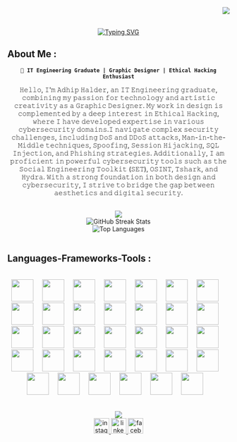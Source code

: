<img align="right" src="https://visitor-badge.laobi.icu/badge?page_id=Adhiphalder01"/> <br> <br>
<div align="center" >
        <a href="https://git.io/typing-svg"><img src="https://readme-typing-svg.herokuapp.com?font=Roboto+Mono&weight=900&size=39&pause=1000&color=F71D75&width=435&lines=Hello%2C+There!;I'm+Adhip+Halder;A+web-developer;Nice+to+meet+you!" alt="Typing SVG" /></a>
</div>
<h2 align="left">About Me :</h2>

<p align="center">
<strong><code>🚀 IT Engineering Graduate | Graphic Designer | Ethical Hacking Enthusiast</code></strong><br>

<p align="center">
        𝙷𝚎𝚕𝚕𝚘, 𝙸'𝚖 𝙰𝚍𝚑𝚒𝚙 𝙷𝚊𝚕𝚍𝚎𝚛, 𝚊𝚗 𝙸𝚃 𝙴𝚗𝚐𝚒𝚗𝚎𝚎𝚛𝚒𝚗𝚐 𝚐𝚛𝚊𝚍𝚞𝚊𝚝𝚎, 𝚌𝚘𝚖𝚋𝚒𝚗𝚒𝚗𝚐 𝚖𝚢 𝚙𝚊𝚜𝚜𝚒𝚘𝚗 𝚏𝚘𝚛 𝚝𝚎𝚌𝚑𝚗𝚘𝚕𝚘𝚐𝚢 𝚊𝚗𝚍 𝚊𝚛𝚝𝚒𝚜𝚝𝚒𝚌 𝚌𝚛𝚎𝚊𝚝𝚒𝚟𝚒𝚝𝚢 𝚊𝚜 𝚊 𝙶𝚛𝚊𝚙𝚑𝚒𝚌 𝙳𝚎𝚜𝚒𝚐𝚗𝚎𝚛. 𝙼𝚢 𝚠𝚘𝚛𝚔 𝚒𝚗 𝚍𝚎𝚜𝚒𝚐𝚗 𝚒𝚜 𝚌𝚘𝚖𝚙𝚕𝚎𝚖𝚎𝚗𝚝𝚎𝚍 𝚋𝚢 𝚊 𝚍𝚎𝚎𝚙 𝚒𝚗𝚝𝚎𝚛𝚎𝚜𝚝 𝚒𝚗 𝙴𝚝𝚑𝚒𝚌𝚊𝚕 𝙷𝚊𝚌𝚔𝚒𝚗𝚐, 𝚠𝚑𝚎𝚛𝚎 𝙸 𝚑𝚊𝚟𝚎 𝚍𝚎𝚟𝚎𝚕𝚘𝚙𝚎𝚍 𝚎𝚡𝚙𝚎𝚛𝚝𝚒𝚜𝚎 𝚒𝚗 𝚟𝚊𝚛𝚒𝚘𝚞𝚜 𝚌𝚢𝚋𝚎𝚛𝚜𝚎𝚌𝚞𝚛𝚒𝚝𝚢 𝚍𝚘𝚖𝚊𝚒𝚗𝚜.𝙸 𝚗𝚊𝚟𝚒𝚐𝚊𝚝𝚎 𝚌𝚘𝚖𝚙𝚕𝚎𝚡 𝚜𝚎𝚌𝚞𝚛𝚒𝚝𝚢 𝚌𝚑𝚊𝚕𝚕𝚎𝚗𝚐𝚎𝚜, 𝚒𝚗𝚌𝚕𝚞𝚍𝚒𝚗𝚐 𝙳𝚘𝚂 𝚊𝚗𝚍 𝙳𝙳𝚘𝚂 𝚊𝚝𝚝𝚊𝚌𝚔𝚜, 𝙼𝚊𝚗-𝚒𝚗-𝚝𝚑𝚎-𝙼𝚒𝚍𝚍𝚕𝚎 𝚝𝚎𝚌𝚑𝚗𝚒𝚚𝚞𝚎𝚜, 𝚂𝚙𝚘𝚘𝚏𝚒𝚗𝚐, 𝚂𝚎𝚜𝚜𝚒𝚘𝚗 𝙷𝚒𝚓𝚊𝚌𝚔𝚒𝚗𝚐, 𝚂𝚀𝙻 𝙸𝚗𝚓𝚎𝚌𝚝𝚒𝚘𝚗, 𝚊𝚗𝚍 𝙿𝚑𝚒𝚜𝚑𝚒𝚗𝚐 𝚜𝚝𝚛𝚊𝚝𝚎𝚐𝚒𝚎𝚜. 𝙰𝚍𝚍𝚒𝚝𝚒𝚘𝚗𝚊𝚕𝚕𝚢, 𝙸 𝚊𝚖 𝚙𝚛𝚘𝚏𝚒𝚌𝚒𝚎𝚗𝚝 𝚒𝚗 𝚙𝚘𝚠𝚎𝚛𝚏𝚞𝚕 𝚌𝚢𝚋𝚎𝚛𝚜𝚎𝚌𝚞𝚛𝚒𝚝𝚢 𝚝𝚘𝚘𝚕𝚜 𝚜𝚞𝚌𝚑 𝚊𝚜 𝚝𝚑𝚎 𝚂𝚘𝚌𝚒𝚊𝚕 𝙴𝚗𝚐𝚒𝚗𝚎𝚎𝚛𝚒𝚗𝚐 𝚃𝚘𝚘𝚕𝚔𝚒𝚝 (𝚂𝙴𝚃), 𝙾𝚂𝙸𝙽𝚃, 𝚃𝚜𝚑𝚊𝚛𝚔, 𝚊𝚗𝚍 𝙷𝚢𝚍𝚛𝚊. 𝚆𝚒𝚝𝚑 𝚊 𝚜𝚝𝚛𝚘𝚗𝚐 𝚏𝚘𝚞𝚗𝚍𝚊𝚝𝚒𝚘𝚗 𝚒𝚗 𝚋𝚘𝚝𝚑 𝚍𝚎𝚜𝚒𝚐𝚗 𝚊𝚗𝚍 𝚌𝚢𝚋𝚎𝚛𝚜𝚎𝚌𝚞𝚛𝚒𝚝𝚢, 𝙸 𝚜𝚝𝚛𝚒𝚟𝚎 𝚝𝚘 𝚋𝚛𝚒𝚍𝚐𝚎 𝚝𝚑𝚎 𝚐𝚊𝚙 𝚋𝚎𝚝𝚠𝚎𝚎𝚗 𝚊𝚎𝚜𝚝𝚑𝚎𝚝𝚒𝚌𝚜 𝚊𝚗𝚍 𝚍𝚒𝚐𝚒𝚝𝚊𝚕 𝚜𝚎𝚌𝚞𝚛𝚒𝚝𝚢.
</p>
</p>
<br>

<div align="center">
        <img src="https://github-readme-stats.vercel.app/api?username=Adhiphalder01&theme=dracula&show_icons=true&hide_border=false&count_private=true"> <br>
        <img src="https://github-readme-streak-stats.herokuapp.com/?user=Adhiphalder01&theme=dracula&hide_border=false" alt="GitHub Streak Stats"> <br>
        <img src="https://github-readme-stats.vercel.app/api/top-langs/?username=Adhiphalder01&theme=dracula&show_icons=true&hide_border=false&layout=compact" alt="Top Languages">
</div>

<br>

<h2 align="left">Languages-Frameworks-Tools :</h2> <br>

<div align="center">
        <img src="https://raw.githubusercontent.com/marwin1991/profile-technology-icons/refs/heads/main/icons/git.png" width="50" height="50">
        <img width="12" />
        <img src="https://raw.githubusercontent.com/marwin1991/profile-technology-icons/refs/heads/main/icons/github.png" width="50" height="50">
        <img width="12" />
        <img src="https://raw.githubusercontent.com/marwin1991/profile-technology-icons/refs/heads/main/icons/vim.png" width="50" height="50">
        <img width="12" />
        <img src="https://raw.githubusercontent.com/marwin1991/profile-technology-icons/refs/heads/main/icons/intellij.png" width="50" height="50">
        <img width="12" />
        <img src="https://raw.githubusercontent.com/marwin1991/profile-technology-icons/refs/heads/main/icons/pycharm.png" width="50" height="50">
        <img width="12" />
        <img src="https://raw.githubusercontent.com/marwin1991/profile-technology-icons/refs/heads/main/icons/visual_studio_code.png" width="50" height="50">
        <img width="12" />
        <img src="https://raw.githubusercontent.com/marwin1991/profile-technology-icons/refs/heads/main/icons/eclipse.png" width="50" height="50">
        <img width="12" />
        <img src="https://raw.githubusercontent.com/marwin1991/profile-technology-icons/refs/heads/main/icons/postman.png" width="50" height="50">
        <img width="12" />
        <img src="https://raw.githubusercontent.com/marwin1991/profile-technology-icons/refs/heads/main/icons/jupyter_notebook.png" width="50" height="50">
        <img width="12" />
        <img src="https://raw.githubusercontent.com/marwin1991/profile-technology-icons/refs/heads/main/icons/html.png" width="50" height="50">
        <img width="12" />
        <img src="https://raw.githubusercontent.com/marwin1991/profile-technology-icons/refs/heads/main/icons/css.png" width="50" height="50">
        <img width="12" />
        <img src="https://raw.githubusercontent.com/marwin1991/profile-technology-icons/refs/heads/main/icons/bootstrap.png" width="50" height="50">
        <img width="12" />
        <img src="https://raw.githubusercontent.com/marwin1991/profile-technology-icons/refs/heads/main/icons/tailwind_css.png" width="50" height="50">
        <img width="12" />
        <img src="https://raw.githubusercontent.com/marwin1991/profile-technology-icons/refs/heads/main/icons/figma.png" width="50" height="50">
        <img width="12" />
        <img src="https://raw.githubusercontent.com/marwin1991/profile-technology-icons/refs/heads/main/icons/javascript.png" width="50" height="50">
        <img width="12" />
        <img src="https://raw.githubusercontent.com/marwin1991/profile-technology-icons/refs/heads/main/icons/angular.png" width="50" height="50">
        <img width="12" />
        <img src="https://raw.githubusercontent.com/marwin1991/profile-technology-icons/refs/heads/main/icons/react.png" width="50" height="50">
        <img width="12" />
        <img src="https://raw.githubusercontent.com/marwin1991/profile-technology-icons/refs/heads/main/icons/npm.png" width="50" height="50">
        <img width="12" />
        <img src="https://raw.githubusercontent.com/marwin1991/profile-technology-icons/refs/heads/main/icons/node_js.png" width="50" height="50">
        <img width="12" />
        <img src="https://raw.githubusercontent.com/marwin1991/profile-technology-icons/refs/heads/main/icons/vite.png" width="50" height="50">
        <img width="12" />
        <img src="https://raw.githubusercontent.com/marwin1991/profile-technology-icons/refs/heads/main/icons/java.png" width="50" height="50">
        <img width="12" />
        <img src="https://raw.githubusercontent.com/marwin1991/profile-technology-icons/refs/heads/main/icons/spring.png" width="50" height="50">
        <img width="12" />
        <img src="https://raw.githubusercontent.com/marwin1991/profile-technology-icons/refs/heads/main/icons/spring_boot.png" width="50" height="50">
        <img width="12" />
        <img src="https://raw.githubusercontent.com/marwin1991/profile-technology-icons/refs/heads/main/icons/c.png" width="50" height="50">
        <img width="12" />
        <img src="https://raw.githubusercontent.com/marwin1991/profile-technology-icons/refs/heads/main/icons/c++.png" width="50" height="50">
        <img width="12" />
        <img src="https://raw.githubusercontent.com/marwin1991/profile-technology-icons/refs/heads/main/icons/python.png" width="50" height="50">
        <img width="12" />
        <img src="https://raw.githubusercontent.com/marwin1991/profile-technology-icons/refs/heads/main/icons/php.png" width="50" height="50">
        <img width="12" />
        <img src="https://raw.githubusercontent.com/marwin1991/profile-technology-icons/refs/heads/main/icons/laravel.png" width="50" height="50">
        <img width="12" />
        <img src="https://raw.githubusercontent.com/marwin1991/profile-technology-icons/refs/heads/main/icons/mysql.png" width="50" height="50">
        <img width="12" />
        <img src="https://raw.githubusercontent.com/marwin1991/profile-technology-icons/refs/heads/main/icons/mongodb.png" width="50" height="50">
        <img width="12" />
        <img src="https://raw.githubusercontent.com/marwin1991/profile-technology-icons/refs/heads/main/icons/linux.png" width="50" height="50">
        <img width="12" />
        <img src="https://raw.githubusercontent.com/marwin1991/profile-technology-icons/refs/heads/main/icons/kali_linux.png" width="50" height="50">
        <img width="12" />
        <img src="https://raw.githubusercontent.com/marwin1991/profile-technology-icons/refs/heads/main/icons/raspberri_pi.png" width="50" height="50">
        <img width="12" />
        <img src="https://raw.githubusercontent.com/marwin1991/profile-technology-icons/refs/heads/main/icons/arduino.png" width="50" height="50">
        <img width="12" />
</div> <br>
<br>


<div align="center">
        <img src="[![trophy](https://github-profile-trophy.vercel.app/?username=Adhiphalder01&theme=onedark)](https://github.com/ryo-ma/github-profile-trophy)"/>
</div>

<div align="center">
  <a href="https://www.instagram.com/mrigankoadhikary9/" target="_blank">
    <img src="https://img.shields.io/static/v1?message=Instagram&logo=instagram&label=&color=E4405F&logoColor=white&labelColor=&style=for-the-badge" height="35" alt="instagram logo"  />
  </a>
  <a href="https://www.linkedin.com/in/mrigankoadhikary/" target="_blank">
    <img src="https://img.shields.io/static/v1?message=LinkedIn&logo=linkedin&label=&color=0077B5&logoColor=white&labelColor=&style=for-the-badge" height="35" alt="linkedin logo"  />
  </a>
  <a href="https://www.facebook.com/profile.php?id=100031792794361" target="_blank">
    <img src="https://img.shields.io/static/v1?message=Facebook&logo=facebook&label=&color=1877F2&logoColor=white&labelColor=&style=for-the-badge" height="35" alt="facebook logo"  />
  </a>
</div>
